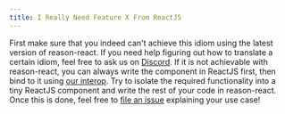 ```yaml
---
title: I Really Need Feature X From ReactJS
---
```


First make sure that you indeed can't achieve this idiom using the latest version of reason-react. If you need help figuring out how to translate a certain idiom, feel free to ask us on [Discord](https://discord.gg/reasonml). If it is not achievable with reason-react, you can always write the component in ReactJS first, then bind to it using [our interop](components.md#interop). Try to isolate the required functionality into a tiny ReactJS component and write the rest of your code in reason-react. Once this is done, feel free to [file an issue](https://github.com/reasonml/reason-react/issues) explaining your use case!
